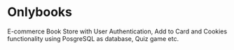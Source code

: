 # Onlybooks
E-commerce Book Store with User Authentication, Add to Card and Cookies functionality using PosgreSQL as database, Quiz game etc.
